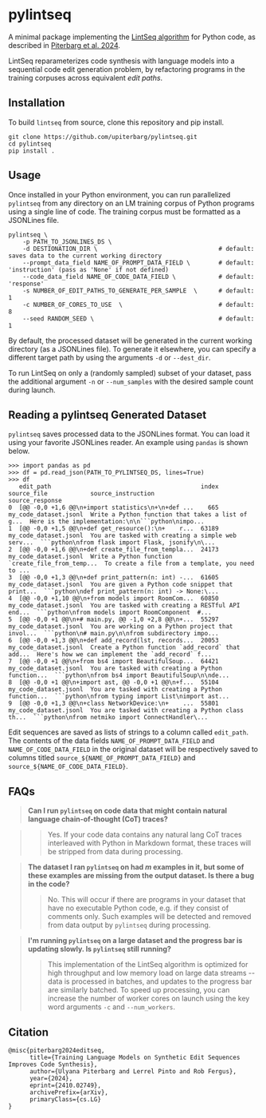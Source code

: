 # pylintseq

A minimal package implementing the [LintSeq algorithm](https://lintseq.github.io/) for Python code, as described in [Piterbarg et al. 2024](https://arxiv.org/abs/2410.02749).

LintSeq reparameterizes code synthesis with language models into a sequential code edit generation problem, by refactoring programs in the training corpuses across equivalent *edit paths*. 

## Installation

To build `lintseq` from source, clone this repository and pip install.

```
git clone https://github.com/upiterbarg/pylintseq.git
cd pylintseq
pip install .
```

## Usage

Once installed in your Python environment, you can run parallelized `pylintseq` from any directory on an LM training corpus of Python programs using a single line of code. The training corpus must be formatted as a JSONLines file.

```
pylintseq \
    -p PATH_TO_JSONLINES_DS \
    -d DESTIONATION_DIR \                                  # default: saves data to the current working directory
    --prompt_data_field NAME_OF_PROMPT_DATA_FIELD \        # default: 'instruction' (pass as 'None' if not defined)
    --code_data_field NAME_OF_CODE_DATA_FIELD \            # default: 'response'
    -s NUMBER_OF_EDIT_PATHS_TO_GENERATE_PER_SAMPLE  \      # default: 1
    -c NUMBER_OF_CORES_TO_USE  \                           # default: 8
    --seed RANDOM_SEED \                                   # default: 1
```

By default, the processed dataset will be generated in the current working directory (as a JSONLines file). To generate it elsewhere, you can specify a different target path by using the arguments `-d` or `--dest_dir`.

To run LintSeq on only a (randomly sampled) subset of your dataset, pass the additional argument `-n` or `--num_samples` with the desired sample count during launch.

## Reading a pylintseq Generated Dataset

`pylintseq` saves processed data to the JSONLines format. You can load it using your favorite JSONLines reader. An example using `pandas` is shown below. 

```
>>> import pandas as pd
>>> df = pd.read_json(PATH_TO_PYLINTSEQ_DS, lines=True)
>>> df
   edit_path                                          index   source_file            source_instruction                                 source_response
0  [@@ -0,0 +1,6 @@\n+import statistics\n+\n+def ...    665   my_code_dataset.jsonl  Write a Python function that takes a list of g...  Here is the implementation:\n\n```python\nimpo...
1  [@@ -0,0 +1,5 @@\n+def get_resource():\n+    r...  63189   my_code_dataset.jsonl  You are tasked with creating a simple web serv...  ```python\nfrom flask import Flask, jsonify\n\...
2  [@@ -0,0 +1,6 @@\n+def create_file_from_templa...  24173   my_code_dataset.jsonl  Write a Python function `create_file_from_temp...  To create a file from a template, you need to ...
3  [@@ -0,0 +1,3 @@\n+def print_pattern(n: int) -...  61605   my_code_dataset.jsonl  You are given a Python code snippet that print...  ```python\ndef print_pattern(n: int) -> None:\...
4  [@@ -0,0 +1,10 @@\n+from models import RoomCom...  60850   my_code_dataset.jsonl  You are tasked with creating a RESTful API end...  ```python\nfrom models import RoomComponent  #...
5  [@@ -0,0 +1 @@\n+# main.py, @@ -1,0 +2,8 @@\n+...  55297   my_code_dataset.jsonl  You are working on a Python project that invol...  ```python\n# main.py\n\nfrom subdirectory impo...
6  [@@ -0,0 +1,3 @@\n+def add_record(lst, records...  20053   my_code_dataset.jsonl  Create a Python function `add_record` that add...  Here's how we can implement the `add_record` f...
7  [@@ -0,0 +1 @@\n+from bs4 import BeautifulSoup...  64421   my_code_dataset.jsonl  You are tasked with creating a Python function...  ```python\nfrom bs4 import BeautifulSoup\n\nde...
8  [@@ -0,0 +1 @@\n+import ast, @@ -0,0 +1 @@\n+f...  55104   my_code_dataset.jsonl  You are tasked with creating a Python function...  ```python\nfrom typing import List\nimport ast...
9  [@@ -0,0 +1,3 @@\n+class NetworkDevice:\n+    ...  55801   my_code_dataset.jsonl  You are tasked with creating a Python class th...  ```python\nfrom netmiko import ConnectHandler\...
```

Edit sequences are saved as lists of strings to a column called `edit_path`. The contents of the data fields `NAME_OF_PROMPT_DATA_FIELD` and `NAME_OF_CODE_DATA_FIELD` in the original dataset will be respectively saved to columns titled `source_${NAME_OF_PROMPT_DATA_FIELD}` and `source_${NAME_OF_CODE_DATA_FIELD}`.

## FAQs

 > **Can I run `pylintseq` on code data that might contain natural language chain-of-thought (CoT) traces?**
 
 >> Yes. If your code data contains any natural lang CoT traces interleaved with Python in Markdown format, these traces will be stripped from data during processing.

> **The dataset I ran `pylintseq` on had *m* examples in it, but some of these examples are missing from the output dataset. Is there a bug in the code?**
>> No. This will occur if there are programs in your dataset that have no executable Python code, e.g. if they consist of comments only. Such examples will be detected and removed from data output by `pylintseq` during processing.

 > **I'm running `pylintseq` on a large dataset and the progress bar is updating slowly. Is `pylintseq` still running?**
 >> This implementation of the LintSeq algorithm is optimized for high throughput and low memory load on large data streams -- data is processed in batches, and updates to the progress bar are similarly batched. To speed up processing, you can increase the number of worker cores on launch using the key word arguments `-c` and `--num_workers`.

## Citation
```
@misc{piterbarg2024editseq,
      title={Training Language Models on Synthetic Edit Sequences Improves Code Synthesis}, 
      author={Ulyana Piterbarg and Lerrel Pinto and Rob Fergus},
      year={2024},
      eprint={2410.02749},
      archivePrefix={arXiv},
      primaryClass={cs.LG}
}
```
